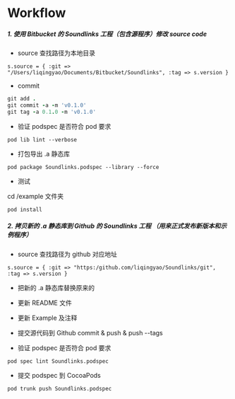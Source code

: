 # Workflow

##### 1. 使用 Bitbucket 的 Soundlinks 工程（包含源程序）修改 source code

- source 查找路径为本地目录

`s.source = { :git => "/Users/liqingyao/Documents/Bitbucket/Soundlinks", :tag => s.version }`

- commit

```ruby
git add .
git commit -a -m 'v0.1.0'
git tag -a 0.1.0 -m 'v0.1.0'
```

- 验证 podspec 是否符合 pod 要求

`pod lib lint --verbose`

- 打包导出 .a 静态库

`pod package Soundlinks.podspec --library --force`

- 测试

cd /example 文件夹

`pod install`


##### 2. 拷贝新的 .a 静态库到 Github 的 Soundlinks 工程 （用来正式发布新版本和示例程序）

- source 查找路径为 github 对应地址

`s.source = { :git => "https:/github.com/liqingyao/Soundlinks/git", :tag => s.version }`

- 把新的 .a 静态库替换原来的

- 更新 README 文件

- 更新 Example 及注释

- 提交源代码到 Github commit & push & push --tags

- 验证 podspec 是否符合 pod 要求

`pod spec lint Soundlinks.podspec`

- 提交 podspec 到 CocoaPods

`pod trunk push Soundlinks.podspec`
